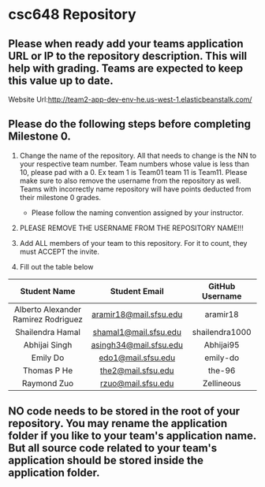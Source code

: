 # csc648 Repository

## Please when ready add your teams application URL or IP to the repository description. This will help with grading. Teams are expected to keep this value up to date.

Website Url:http://team2-app-dev-env-he.us-west-1.elasticbeanstalk.com/

## Please do the following steps before completing Milestone 0.
1. Change the name of the repository. All that needs to change is the NN to your respective team number. Team numbers whose value is less than 10, please pad with a 0. Ex team 1 is Team01 team 11 is Team11. Please make sure to also remove the username from the repository as well. Teams with incorrectly name repository will have points deducted from their milestone 0 grades.
      - Please follow the naming convention assigned by your instructor.

1. PLEASE REMOVE THE USERNAME FROM THE REPOSITORY NAME!!!

2. Add ALL members of your team to this repository. For it to count, they must ACCEPT the invite.

3. Fill out the table below


| Student Name                        | Student Email          | GitHub Username |
|    :---:                            |     :---:              |     :---:       |
| Alberto Alexander Ramirez Rodriguez |aramir18@mail.sfsu.edu  | aramir18        |
| Shailendra Hamal                    |shamal1@mail.sfsu.edu   | shailendra1000  |
| Abhijai Singh                       |asingh34@mail.sfsu.edu  | Abhijai95       |
| Emily Do                            |edo1@mail.sfsu.edu      | emily-do        |
| Thomas P He                         |the2@mail.sfsu.edu      | the-96          |
| Raymond Zuo                         |rzuo@mail.sfsu.edu      | Zellineous      |

## NO code needs to be stored in the root of your repository. You may rename the application folder if you like to your team's application name. But all source code related to your team's application should be stored inside the application folder.
